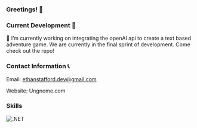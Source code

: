 ### Greetings! 👋

### Current Development 🚧
 🔭 I’m currently working on integrating the openAI api to create a text based adventure game. We are currently in the final sprint of development. Come check out the repo!

### Contact Information 📞
Email: ethanstafford.dev@gmail.com

Website: Ungnome.com
### Skills
![.NET](https://img.shields.io/badge/4.8-blue?logo=dotnet&logoColor=white&labelColor=gray)
